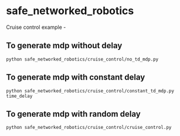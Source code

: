# safe_networked_robotics

Cruise control example - 
## To generate mdp without delay 
```
python safe_networked_robotics/cruise_control/no_td_mdp.py
```
## To generate mdp with constant delay 
```
python safe_networked_robotics/cruise_control/constant_td_mdp.py time_delay
```
## To generate mdp with random delay
```
python safe_networked_robotics/cruise_control/cruise_control.py
```
